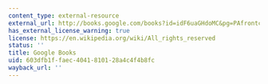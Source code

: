 ```yaml
---
content_type: external-resource
external_url: http://books.google.com/books?id=idF6uaGHdoMC&pg=PAfrontcover
has_external_license_warning: true
license: https://en.wikipedia.org/wiki/All_rights_reserved
status: ''
title: Google Books
uid: 603dfb1f-faec-4041-8101-28a4c4f4b8fc
wayback_url: ''
---
```

